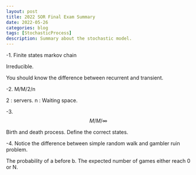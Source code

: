 ```yaml
---
layout: post
title: 2022 SOR Final Exam Summary
date: 2022-05-26
categories: blog
tags: [StochasticProcess]
description: Summary about the stochastic model.
---
```


-1. Finite states markov chain

Irreducible.

You should know the difference between recurrent and transient.

-2. M/M/2/n

2 : servers.
n : Waiting space.

-3. $$M/M/\infty$$

Birth and death process. Define the correct states.

-4. Notice the difference between simple random walk and gambler ruin problem.

The probability of a before b. The expected number of games either reach 0 or N.
